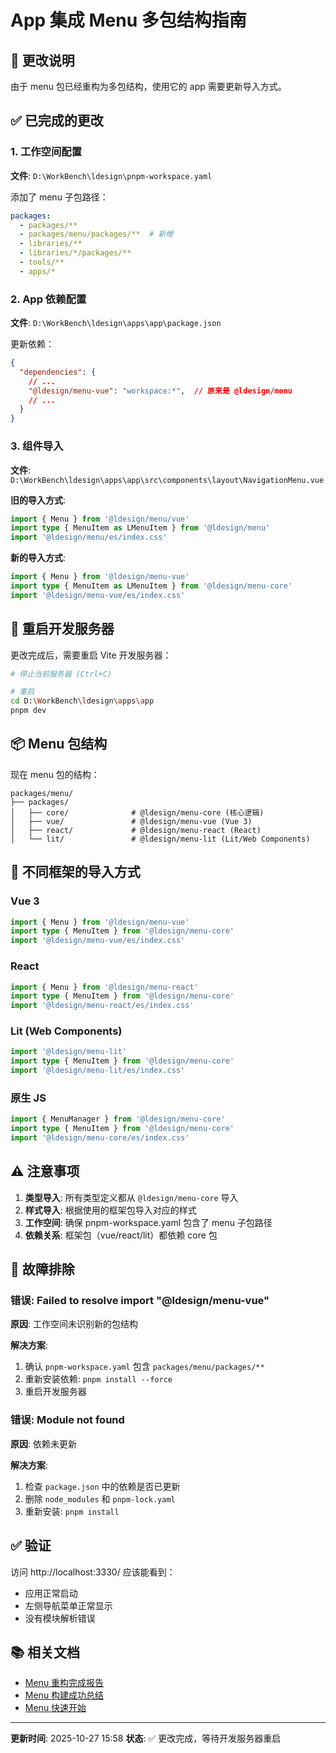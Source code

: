# App 集成 Menu 多包结构指南

## 📝 更改说明

由于 menu 包已经重构为多包结构，使用它的 app 需要更新导入方式。

## ✅ 已完成的更改

### 1. 工作空间配置

**文件**: `D:\WorkBench\ldesign\pnpm-workspace.yaml`

添加了 menu 子包路径：
```yaml
packages:
  - packages/**
  - packages/menu/packages/**  # 新增
  - libraries/**
  - libraries/*/packages/**
  - tools/**
  - apps/*
```

### 2. App 依赖配置

**文件**: `D:\WorkBench\ldesign\apps\app\package.json`

更新依赖：
```json
{
  "dependencies": {
    // ...
    "@ldesign/menu-vue": "workspace:*",  // 原来是 @ldesign/menu
    // ...
  }
}
```

### 3. 组件导入

**文件**: `D:\WorkBench\ldesign\apps\app\src\components\layout\NavigationMenu.vue`

**旧的导入方式**:
```typescript
import { Menu } from '@ldesign/menu/vue'
import type { MenuItem as LMenuItem } from '@ldesign/menu'
import '@ldesign/menu/es/index.css'
```

**新的导入方式**:
```typescript
import { Menu } from '@ldesign/menu-vue'
import type { MenuItem as LMenuItem } from '@ldesign/menu-core'
import '@ldesign/menu-vue/es/index.css'
```

## 🔄 重启开发服务器

更改完成后，需要重启 Vite 开发服务器：

```bash
# 停止当前服务器 (Ctrl+C)

# 重启
cd D:\WorkBench\ldesign\apps\app
pnpm dev
```

## 📦 Menu 包结构

现在 menu 包的结构：

```
packages/menu/
├── packages/
│   ├── core/              # @ldesign/menu-core (核心逻辑)
│   ├── vue/               # @ldesign/menu-vue (Vue 3)
│   ├── react/             # @ldesign/menu-react (React)
│   └── lit/               # @ldesign/menu-lit (Lit/Web Components)
```

## 🎯 不同框架的导入方式

### Vue 3
```typescript
import { Menu } from '@ldesign/menu-vue'
import type { MenuItem } from '@ldesign/menu-core'
import '@ldesign/menu-vue/es/index.css'
```

### React
```typescript
import { Menu } from '@ldesign/menu-react'
import type { MenuItem } from '@ldesign/menu-core'
import '@ldesign/menu-react/es/index.css'
```

### Lit (Web Components)
```typescript
import '@ldesign/menu-lit'
import type { MenuItem } from '@ldesign/menu-core'
import '@ldesign/menu-lit/es/index.css'
```

### 原生 JS
```typescript
import { MenuManager } from '@ldesign/menu-core'
import type { MenuItem } from '@ldesign/menu-core'
import '@ldesign/menu-core/es/index.css'
```

## ⚠️ 注意事项

1. **类型导入**: 所有类型定义都从 `@ldesign/menu-core` 导入
2. **样式导入**: 根据使用的框架包导入对应的样式
3. **工作空间**: 确保 pnpm-workspace.yaml 包含了 menu 子包路径
4. **依赖关系**: 框架包（vue/react/lit）都依赖 core 包

## 🐛 故障排除

### 错误: Failed to resolve import "@ldesign/menu-vue"

**原因**: 工作空间未识别新的包结构

**解决方案**:
1. 确认 `pnpm-workspace.yaml` 包含 `packages/menu/packages/**`
2. 重新安装依赖: `pnpm install --force`
3. 重启开发服务器

### 错误: Module not found

**原因**: 依赖未更新

**解决方案**:
1. 检查 `package.json` 中的依赖是否已更新
2. 删除 `node_modules` 和 `pnpm-lock.yaml`
3. 重新安装: `pnpm install`

## ✅ 验证

访问 http://localhost:3330/ 应该能看到：
- 应用正常启动
- 左侧导航菜单正常显示
- 没有模块解析错误

## 📚 相关文档

- [Menu 重构完成报告](./REFACTORING_COMPLETE.md)
- [Menu 构建成功总结](./🎉_BUILD_SUCCESS.md)
- [Menu 快速开始](./QUICK_START.md)

---

**更新时间**: 2025-10-27 15:58
**状态**: ✅ 更改完成，等待开发服务器重启

